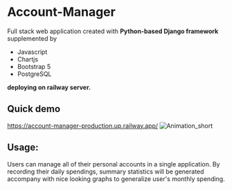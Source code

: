 ﻿# Account-Manager
Full stack web application created with **Python-based Django framework** supplemented by
- Javascript
- Chartjs
- Bootstrap 5
- PostgreSQL

**deploying on railway server.**

## Quick demo
https://account-manager-production.up.railway.app/
![Animation_short](https://user-images.githubusercontent.com/112559725/210197826-8d5ed650-37a5-4f5e-8100-f406680c21ff.gif)


## Usage:
Users can manage all of their personal accounts in a single application. 
By recording their daily spendings, summary statistics will be generated accompany with nice looking graphs to generalize user's monthly spending.
